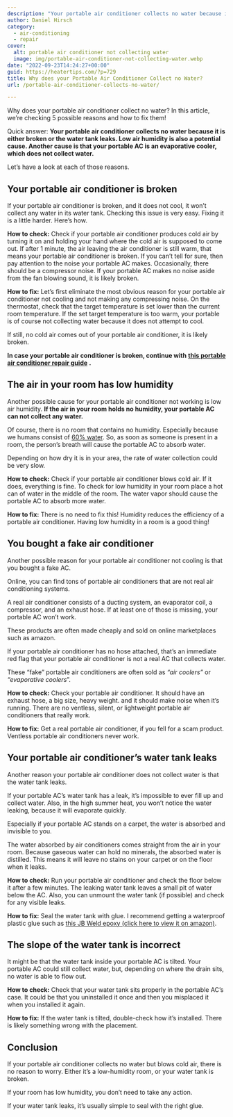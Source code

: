 ```yaml
---
description: "Your portable air conditioner collects no water because it is either broken or the water tank leaks. Low air humidity is also a cause."
author: Daniel Hirsch
category:
  - air-conditioning
  - repair
cover:
  alt: portable air conditioner not collecting water
  image: img/portable-air-conditioner-not-collecting-water.webp
date: "2022-09-23T14:24:27+00:00"
guid: https://heatertips.com/?p=729
title: Why does your Portable Air Conditioner Collect no Water?
url: /portable-air-conditioner-collects-no-water/

---
```

Why does your portable air conditioner collect no water? In this article, we’re checking 5 possible reasons and how to fix them!

Quick answer: **Your portable air conditioner collects no water because it is either broken or the water tank leaks. Low air humidity is also a potential cause. Another cause is that your portable AC is an evaporative cooler, which does not collect water.**

Let’s have a look at each of those reasons.

## Your portable air conditioner is broken

If your portable air conditioner is broken, and it does not cool, it won’t collect any water in its water tank. Checking this issue is very easy. Fixing it is a little harder. Here’s how.

**How to check:** Check if your portable air conditioner produces cold air by turning it on and holding your hand where the cold air is supposed to come out. If after 1 minute, the air leaving the air conditioner is still warm, that means your portable air conditioner is broken. If you can’t tell for sure, then pay attention to the noise your portable AC makes. Occasionally, there should be a compressor noise. If your portable AC makes no noise aside from the fan blowing sound, it is likely broken.

**How to fix:** Let’s first eliminate the most obvious reason for your portable air conditioner not cooling and not making any compressing noise. On the thermostat, check that the target temperature is set lower than the current room temperature. If the set target temperature is too warm, your portable is of course not collecting water because it does not attempt to cool.

If still, no cold air comes out of your portable air conditioner, it is likely broken.

**In case your portable air conditioner is broken, continue with** [**this portable air conditioner repair guide**](/how-to-fix-portable-air-conditioner-not-cooling/) **.**

## The air in your room has low humidity

Another possible cause for your portable air conditioner not working is low air humidity. **If the air in your room holds no humidity, your portable AC can not collect any water.**

Of course, there is no room that contains no humidity. Especially because we humans consist of [60% water](https://www.usgs.gov/special-topics/water-science-school/science/water-you-water-and-human-body). So, as soon as someone is present in a room, the person’s breath will cause the portable AC to absorb water.

Depending on how dry it is in your area, the rate of water collection could be very slow.

**How to check:** Check if your portable air conditioner blows cold air. If it does, everything is fine. To check for low humidity in your room place a hot can of water in the middle of the room. The water vapor should cause the portable AC to absorb more water.

**How to fix:** There is no need to fix this! Humidity reduces the efficiency of a portable air conditioner. Having low humidity in a room is a good thing!

## You bought a fake air conditioner

Another possible reason for your portable air conditioner not cooling is that you bought a fake AC.

Online, you can find tons of portable air conditioners that are not real air conditioning systems.

A real air conditioner consists of a ducting system, an evaporator coil, a compressor, and an exhaust hose. If at least one of those is missing, your portable AC won’t work.

These products are often made cheaply and sold on online marketplaces such as amazon.

If your portable air conditioner has no hose attached, that’s an immediate red flag that your portable air conditioner is not a real AC that collects water.

These “fake” portable air conditioners are often sold as _“air coolers”_ or _“evaporative coolers_”.

**How to check:** Check your portable air conditioner. It should have an exhaust hose, a big size, heavy weight. and it should make noise when it’s running. There are no ventless, silent, or lightweight portable air conditioners that really work.

**How to fix:** Get a real portable air conditioner, if you fell for a scam product. Ventless portable air conditioners never work.

## Your portable air conditioner’s water tank leaks

Another reason your portable air conditioner does not collect water is that the water tank leaks.

If your portable AC’s water tank has a leak, it’s impossible to ever fill up and collect water. Also, in the high summer heat, you won’t notice the water leaking, because it will evaporate quickly.

Especially if your portable AC stands on a carpet, the water is absorbed and invisible to you.

The water absorbed by air conditioners comes straight from the air in your room. Because gaseous water can hold no minerals, the absorbed water is distilled. This means it will leave no stains on your carpet or on the floor when it leaks.

**How to check:** Run your portable air conditioner and check the floor below it after a few minutes. The leaking water tank leaves a small pit of water below the AC. Also, you can unmount the water tank (if possible) and check for any visible leaks.

**How to fix:** Seal the water tank with glue. I recommend getting a waterproof plastic glue such as [this JB Weld epoxy (click here to view it on amazon)](https://amzn.to/3BEyhge).

## The slope of the water tank is incorrect

It might be that the water tank inside your portable AC is tilted. Your portable AC could still collect water, but, depending on where the drain sits, no water is able to flow out.

**How to check:** Check that your water tank sits properly in the portable AC’s case. It could be that you uninstalled it once and then you misplaced it when you installed it again.

**How to fix:** If the water tank is tilted, double-check how it’s installed. There is likely something wrong with the placement.

## Conclusion

If your portable air conditioner collects no water but blows cold air, there is no reason to worry. Either it’s a low-humidity room, or your water tank is broken.

If your room has low humidity, you don’t need to take any action.

If your water tank leaks, it’s usually simple to seal with the right glue.
